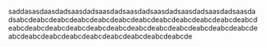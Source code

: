 saddasasdaasdadsaasdadsaasdadsaasdadsaasdadsaasdadsaasdadsaasdadsabcdeabcdeabcdeabcdeabcdeabcdeabcdeabcdeabcdeabcdeabcdeabcdeabcdeabcdeabcdeabcdeabcdeabcdeabcdeabcdeabcdeabcdeabcdeabcdeabcdeabcdeabcdeabcdeabcdeabcdeabcdeabcdeabcde